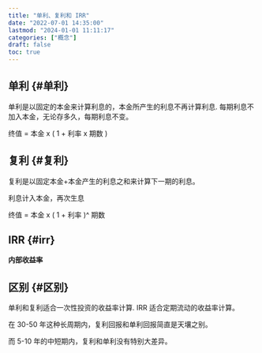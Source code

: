 ```yaml
---
title: "单利、复利和 IRR"
date: "2022-07-01 14:35:00"
lastmod: "2024-01-01 11:11:17"
categories: ["概念"]
draft: false
toc: true
---
```


## 单利 {#单利}

单利是以固定的本金来计算利息的，本金所产生的利息不再计算利息.
每期利息不加入本金，无论存多久，每期利息不变。

终值 = 本金 x ( 1 + 利率 x 期数 )


## 复利 {#复利}

复利是以固定本金+本金产生的利息之和来计算下一期的利息。

利息计入本金，再次生息

终值 = 本金 x ( 1 + 利率 )^ 期数


## IRR {#irr}

**内部收益率**


## 区别 {#区别}

单利和复利适合一次性投资的收益率计算.
IRR 适合定期流动的收益率计算。

在 30-50 年这种长周期内，复利回报和单利回报简直是天壤之别。

而 5-10 年的中短期内，复利和单利没有特别大差异。